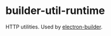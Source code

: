 # builder-util-runtime

HTTP utilities. Used by [electron-builder](https://github.com/electron-userland/electron-builder).